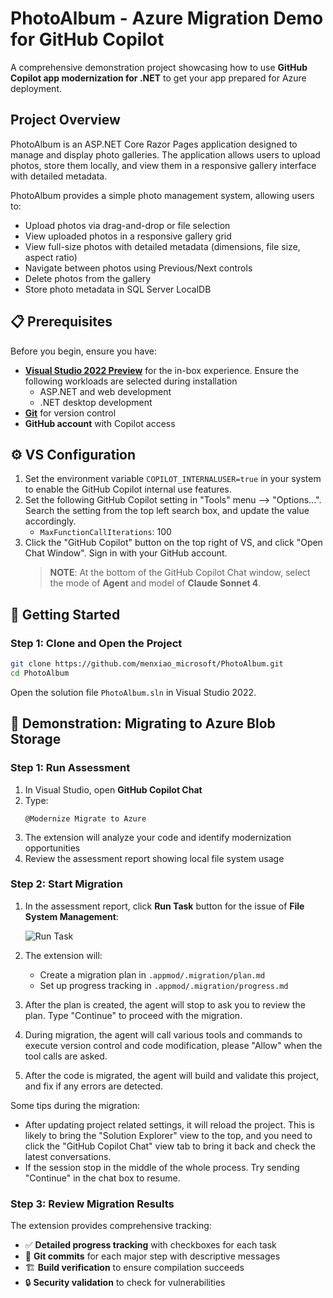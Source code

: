 # PhotoAlbum - Azure Migration Demo for GitHub Copilot

A comprehensive demonstration project showcasing how to use **GitHub Copilot app modernization for .NET** to get your
app prepared for Azure deployment.

## Project Overview

PhotoAlbum is an ASP.NET Core Razor Pages application designed to manage and display photo galleries. The application allows users to upload photos, store them locally, and view them in a responsive gallery interface with detailed metadata.

PhotoAlbum provides a simple photo management system, allowing users to:
- Upload photos via drag-and-drop or file selection
- View uploaded photos in a responsive gallery grid
- View full-size photos with detailed metadata (dimensions, file size, aspect ratio)
- Navigate between photos using Previous/Next controls
- Delete photos from the gallery
- Store photo metadata in SQL Server LocalDB

## 📋 Prerequisites

Before you begin, ensure you have:

- **[Visual Studio 2022 Preview](https://aka.ms/vs/17/int.d17.14/vs_enterprise.exe)** for the in-box experience. Ensure the following workloads are selected during installation
    - ASP.NET and web development
    - .NET desktop development
- **[Git](https://git-scm.com/)** for version control
- **GitHub account** with Copilot access

## ⚙️ VS Configuration

1. Set the environment variable `COPILOT_INTERNALUSER=true` in your system to enable the GitHub Copilot internal use features.
1. Set the following GitHub Copilot setting in "Tools" menu --> "Options...". Search the setting from the top left search box, and update the value accordingly.
    - `MaxFunctionCallIterations`: 100
1. Click the "GitHub Copilot" button on the top right of VS, and click "Open Chat Window". Sign in with your GitHub account.
    > **NOTE**: At the bottom of the GitHub Copilot Chat window, select the mode of **Agent** and model of **Claude Sonnet 4**.

## 🚀 Getting Started


### Step 1: Clone and Open the Project

```sh
git clone https://github.com/menxiao_microsoft/PhotoAlbum.git
cd PhotoAlbum
```

Open the solution file `PhotoAlbum.sln` in Visual Studio 2022.

## 🔄 Demonstration: Migrating to Azure Blob Storage

### Step 1: Run Assessment

1. In Visual Studio, open **GitHub Copilot Chat**
2. Type:
	```
	@Modernize Migrate to Azure
	```
3. The extension will analyze your code and identify modernization opportunities
4. Review the assessment report showing local file system usage

### Step 2: Start Migration

1. In the assessment report, click **Run Task** button for the issue of **File System Management**:

   ![Run Task](media/run-migartion-task.png)

2. The extension will:
   - Create a migration plan in `.appmod/.migration/plan.md`
   - Set up progress tracking in `.appmod/.migration/progress.md`

3. After the plan is created, the agent will stop to ask you to review the plan. Type "Continue" to proceed with the migration.

4. During migration, the agent will call various tools and commands to execute version control and code modification, please "Allow" when the tool calls are asked.

4. After the code is migrated, the agent will build and validate this project, and fix if any errors are detected.

Some tips during the migration:

- After updating project related settings, it will reload the project. This is likely to bring the "Solution Explorer" view to the top, and you need to click the "GitHub Copilot Chat" view tab to bring it back and check the latest conversations.
- If the session stop in the middle of the whole process. Try sending "Continue" in the chat box to resume.
### Step 3: Review Migration Results

The extension provides comprehensive tracking:
- ✅ **Detailed progress tracking** with checkboxes for each task
- 🔄 **Git commits** for each major step with descriptive messages
- 🏗️ **Build verification** to ensure compilation succeeds
- 🔒 **Security validation** to check for vulnerabilities
